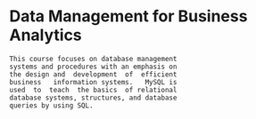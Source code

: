 # Data Management for Business Analytics

	This course focuses on database management 
	systems and procedures with an emphasis on 
	the design and  development  of  efficient  
	business   information systems.   MySQL is  
	used  to  teach  the basics  of relational 
	database systems, structures, and database 
	queries by using SQL.
